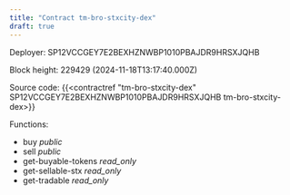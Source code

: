 ```yaml
---
title: "Contract tm-bro-stxcity-dex"
draft: true
---
```

Deployer: SP12VCCGEY7E2BEXHZNWBP1010PBAJDR9HRSXJQHB


 



Block height: 229429 (2024-11-18T13:17:40.000Z)

Source code: {{<contractref "tm-bro-stxcity-dex" SP12VCCGEY7E2BEXHZNWBP1010PBAJDR9HRSXJQHB tm-bro-stxcity-dex>}}

Functions:

* buy _public_
* sell _public_
* get-buyable-tokens _read_only_
* get-sellable-stx _read_only_
* get-tradable _read_only_
